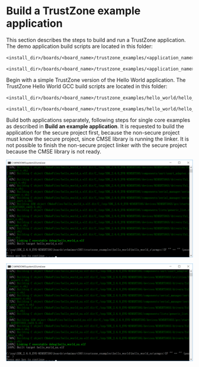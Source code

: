 # Build a TrustZone example application

This section describes the steps to build and run a TrustZone application. The demo application build scripts are located in this folder:

```
<install_dir>/boards/<board_name>/trustzone_examples/<application_name>/[<core_type>]/<application_name>_ns/armgcc
```

```
<install_dir>/boards/<board_name>/trustzone_examples/<application_name>/[<core_type>]/<application_name>_s/armgcc
```

Begin with a simple TrustZone version of the Hello World application. The TrustZone Hello World GCC build scripts are located in this folder:

```
<install_dir>/boards/<board_name>/trustzone_examples/hello_world/hello_world_ns/armgcc/build_debug.bat
```

```
<install_dir>/boards/<board_name>/trustzone_examples/hello_world/hello_world_s/armgcc/build_debug.bat
```

Build both applications separately, following steps for single core examples as described in **Build an example application**. It is requested to build the application for the secure project first, because the non-secure project must know the secure project, since CMSE library is running the linker. It is not possible to finish the non-secure project linker with the secure project because the CMSE library is not ready.

![](images/build_tz_s_armgcc.png "hello_world_s example build successful")

![](images/build_tz_ns_armgcc.png "hello_world_ns example build successful")

